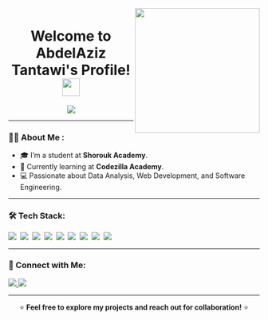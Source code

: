 <img width="250" align="right" src="https://media3.giphy.com/media/v1.Y2lkPTc5MGI3NjExMWhjNHo2aTl0emZnaDhxdHFiaTVkamVoZzl4czR5NTFudmdybW5kNSZlcD12MV9pbnRlcm5hbF9naWZfYnlfaWQmY3Q9Zw/l41lO3XKps6PUdUsw/giphy.gif">

<h1 align="center">Welcome to AbdelAziz Tantawi's Profile! <img src="https://media.giphy.com/media/hvRJCLFzcasrR4ia7z/giphy.gif" width="35"></h1>

<p align="center">
  <img src="https://readme-typing-svg.herokuapp.com?color=F75C7E&lines=Data+Analyst+%7C+Software+Developer;Learning+at+Codezilla+Academy;Passionate+about+Learning+%26+Building!&center=true&width=500&height=50">
</p>

---

### 👨‍💻 About Me :
- 🎓 I’m a student at **Shorouk Academy**.  
- 🚀 Currently learning at **Codezilla Academy**.  
- 💻 Passionate about Data Analysis, Web Development, and Software Engineering.  


---

### 🛠 Tech Stack:
<p>
  <img src="https://img.shields.io/badge/-C++%20-05122A?style=flat&logo=C%2B%2B">&nbsp;
  <img src="https://img.shields.io/badge/-C%23%20-05122A?style=flat&logo=C%20Sharp">&nbsp;
  <img src="https://img.shields.io/badge/-Python%20-05122A?style=flat&logo=python">&nbsp;
  <img src="https://img.shields.io/badge/-HTML-05122A?style=flat&logo=HTML5">&nbsp;
  <img src="https://img.shields.io/badge/-CSS-05122A?style=flat&logo=CSS3&logoColor=1572B6">&nbsp;
  <img src="https://img.shields.io/badge/-JavaScript-05122A?style=flat&logo=javascript">&nbsp;
  <img src="https://img.shields.io/badge/-Git-05122A?style=flat&logo=git">&nbsp;
  <img src="https://img.shields.io/badge/-GitHub-05122A?style=flat&logo=github">&nbsp;
  <img src="https://img.shields.io/badge/-Linux-05122A?style=flat&logo=linux">&nbsp;
</p>

---




### 🤝 Connect with Me:
<p>
  <a href="https://www.linkedin.com/in/abdelaziz-tantawi-35490a306/" target="_blank">
    <img src="https://img.shields.io/badge/-AbdelAziz%20Tantawi-0077B5?style=for-the-badge&logo=Linkedin&logoColor=white">
  </a>
  <a href="mailto:your.email@example.com">
    <img src="https://img.shields.io/badge/-Email-D14836?style=for-the-badge&logo=gmail&logoColor=white">
  </a>
</p>

---

<p align="center">
  ⭐️ <strong>Feel free to explore my projects and reach out for collaboration!</strong> ⭐️
</p>
